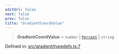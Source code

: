 ```yaml
---
editUrl: false
next: false
prev: false
title: "GradientCoordValue"
---
```


> **GradientCoordValue** = `number` \| [`Percent`](/api/type-aliases/percent/) \| `string`

Defined in: [src/gradient/typedefs.ts:7](https://github.com/fabricjs/fabric.js/blob/fea1b29b7495d9634e300bd4bfa43de097745805/src/gradient/typedefs.ts#L7)
